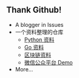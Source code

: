 Thank Github!
-------------

* A blogger in Issues
* 一个资料整理的仓库
  * [Python 资料](Python)
  * [Go 资料](Go)
  * [区块链资料](Blockchain)
  * [微信公众平台 Demo](WeChat)
* More...
